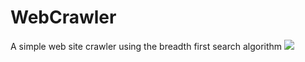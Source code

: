 # WebCrawler
A simple web site crawler using the breadth first search algorithm
<img src="http://i.imgur.com/bMJxB9m.png">
